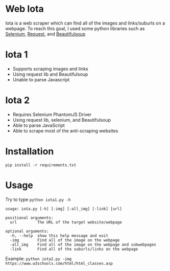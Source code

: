 # Web Iota
Iota is a web scraper which can find all of the images and links/suburls on a webpage. To reach this goal, I used some python libraries such as [Selenium](https://github.com/SeleniumHQ/selenium), [Request](https://github.com/request/request), and [Beautifulsoup](https://pypi.org/project/bs4/)

# Iota 1
- Supports scraping images and links
- Using request lib and Beautifulsoup
- Unable to parse Javascript

# Iota 2
- Requires Selenium PhantomJS Driver
- Using request lib, selenium, and Beautifulsoup
- Able to parse JavaScript
- Able to scrape most of the anti-scraping websites

# Installation
`pip install -r requirements.txt`

# Usage
Try to type `python iota1.py -h`
```
usage: iota.py [-h] [-img] [-all_img] [-link] [url]

positional arguments:
  url         The URL of the target website/webpage

optional arguments:
  -h, --help  show this help message and exit
  -img        Find all of the image on the webpage
  -all_img    Find all of the image on the webpage and subwebpages
  -link       Find all of the suburls/links on the webpage
```
Example:
`python iota2.py -img https://www.w3schools.com/html/html_classes.asp`
